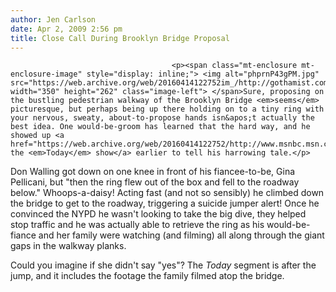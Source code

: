 ```yaml
---
author: Jen Carlson
date: Apr 2, 2009 2:56 pm
title: Close Call During Brooklyn Bridge Proposal
---
```


	
										<p><span class="mt-enclosure mt-enclosure-image" style="display: inline;"> <img alt="phprnP43gPM.jpg" src="https://web.archive.org/web/20160414122752im_/http://gothamist.com/attachments/arts_jen/phprnP43gPM.jpg" width="350" height="262" class="image-left"> </span>Sure, proposing on the bustling pedestrian walkway of the Brooklyn Bridge <em>seems</em> picturesque, but perhaps being up there holding on to a tiny ring with your nervous, sweaty, about-to-propose hands isn&apos;t actually the best idea. One would-be-groom has learned that the hard way, and he showed up <a href="https://web.archive.org/web/20160414122752/http://www.msnbc.msn.com/id/30011573/">on the <em>Today</em> show</a> earlier to tell his harrowing tale.</p>

<p>Don Walling got down on one knee in front of his fiancee-to-be, Gina Pellicani, but &quot;then the ring flew out of the box and fell to the roadway below.&quot; Whoops-a-daisy! Acting fast (and not so sensibly) he climbed down the bridge to get to the roadway, triggering a suicide jumper alert! Once he convinced the NYPD he wasn&apos;t looking to take the big dive, they helped stop traffic and he was actually able to retrieve the ring as his would-be-fiance and her family were watching (and filming) all along through the giant gaps in the walkway planks.</p>

<p>Could you imagine if she didn&apos;t say &quot;yes&quot;? The <em>Today</em> segment is after the jump, and it includes the footage the family filmed atop the bridge.</p>					
										
									
				